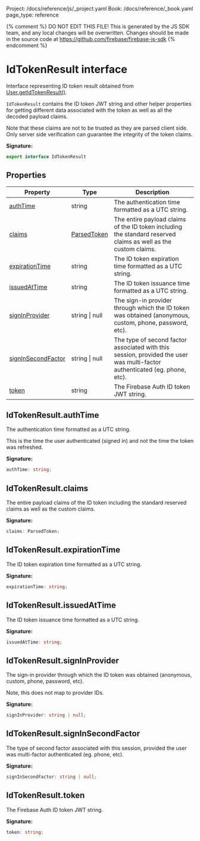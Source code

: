 Project: /docs/reference/js/_project.yaml
Book: /docs/reference/_book.yaml
page_type: reference

{% comment %}
DO NOT EDIT THIS FILE!
This is generated by the JS SDK team, and any local changes will be
overwritten. Changes should be made in the source code at
https://github.com/firebase/firebase-js-sdk
{% endcomment %}

# IdTokenResult interface
Interface representing ID token result obtained from [User.getIdTokenResult()](./auth.user.md#usergetidtokenresult)<!-- -->.

`IdTokenResult` contains the ID token JWT string and other helper properties for getting different data associated with the token as well as all the decoded payload claims.

Note that these claims are not to be trusted as they are parsed client side. Only server side verification can guarantee the integrity of the token claims.

<b>Signature:</b>

```typescript
export interface IdTokenResult 
```

## Properties

|  Property | Type | Description |
|  --- | --- | --- |
|  [authTime](./auth.idtokenresult.md#idtokenresultauthtime) | string | The authentication time formatted as a UTC string. |
|  [claims](./auth.idtokenresult.md#idtokenresultclaims) | [ParsedToken](./auth.parsedtoken.md#parsedtoken_interface) | The entire payload claims of the ID token including the standard reserved claims as well as the custom claims. |
|  [expirationTime](./auth.idtokenresult.md#idtokenresultexpirationtime) | string | The ID token expiration time formatted as a UTC string. |
|  [issuedAtTime](./auth.idtokenresult.md#idtokenresultissuedattime) | string | The ID token issuance time formatted as a UTC string. |
|  [signInProvider](./auth.idtokenresult.md#idtokenresultsigninprovider) | string \| null | The sign-in provider through which the ID token was obtained (anonymous, custom, phone, password, etc). |
|  [signInSecondFactor](./auth.idtokenresult.md#idtokenresultsigninsecondfactor) | string \| null | The type of second factor associated with this session, provided the user was multi-factor authenticated (eg. phone, etc). |
|  [token](./auth.idtokenresult.md#idtokenresulttoken) | string | The Firebase Auth ID token JWT string. |

## IdTokenResult.authTime

The authentication time formatted as a UTC string.

This is the time the user authenticated (signed in) and not the time the token was refreshed.

<b>Signature:</b>

```typescript
authTime: string;
```

## IdTokenResult.claims

The entire payload claims of the ID token including the standard reserved claims as well as the custom claims.

<b>Signature:</b>

```typescript
claims: ParsedToken;
```

## IdTokenResult.expirationTime

The ID token expiration time formatted as a UTC string.

<b>Signature:</b>

```typescript
expirationTime: string;
```

## IdTokenResult.issuedAtTime

The ID token issuance time formatted as a UTC string.

<b>Signature:</b>

```typescript
issuedAtTime: string;
```

## IdTokenResult.signInProvider

The sign-in provider through which the ID token was obtained (anonymous, custom, phone, password, etc).

Note, this does not map to provider IDs.

<b>Signature:</b>

```typescript
signInProvider: string | null;
```

## IdTokenResult.signInSecondFactor

The type of second factor associated with this session, provided the user was multi-factor authenticated (eg. phone, etc).

<b>Signature:</b>

```typescript
signInSecondFactor: string | null;
```

## IdTokenResult.token

The Firebase Auth ID token JWT string.

<b>Signature:</b>

```typescript
token: string;
```

